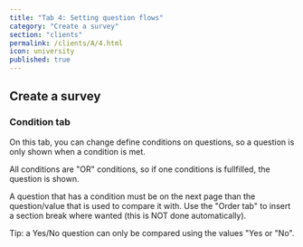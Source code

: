 ```yaml
---
title: "Tab 4: Setting question flows"
category: "Create a survey"
section: "clients"
permalink: /clients/A/4.html
icon: university
published: true
---
```


## Create a survey

### Condition tab

On this tab, you can change define conditions on questions, so a question is only shown when a condition is met.

All conditions are "OR" conditions, so if one conditions is fullfilled, the question is shown.

A question that has a condition must be on the next page than the question/value that is used to compare it with. Use the "Order tab" to insert a section break where wanted (this is NOT done automatically).

Tip: a Yes/No question can only be compared using the values "Yes or "No".
